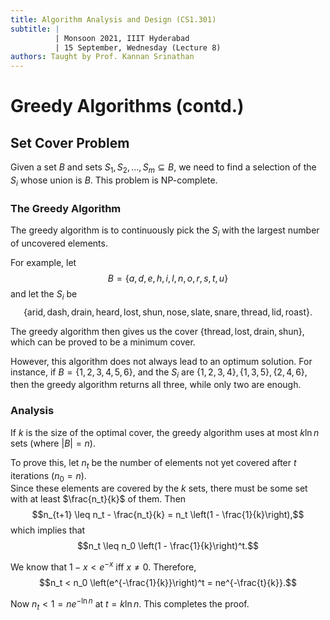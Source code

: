 ```yaml
---
title: Algorithm Analysis and Design (CS1.301)
subtitle: |
          | Monsoon 2021, IIIT Hyderabad
          | 15 September, Wednesday (Lecture 8)
authors: Taught by Prof. Kannan Srinathan
---
```

# Greedy Algorithms (contd.)
## Set Cover Problem
Given a set $B$ and sets $S_1, S_2, \dots, S_m \subseteq B$, we need to find a selection of the $S_i$ whose union is $B$. This problem is NP-complete.  

### The Greedy Algorithm
The greedy algorithm is to continuously pick the $S_i$ with the largest number of uncovered elements.  

For example, let
$$B = \{a, d, e, h, i, l, n, o, r, s, t, u\}$$
and let the $S_i$ be
$$\{\text{arid}, \text{dash}, \text{drain}, \text{heard}, \text{lost}, \text{shun}, \text{nose}, \text{slate}, \text{snare}, \text{thread}, \text{lid}, \text{roast}\}.$$

The greedy algorithm then gives us the cover $\{\text{thread}, \text{lost}, \text{drain}, \text{shun}\}$, which can be proved to be a minimum cover.  

However, this algorithm does not always lead to an optimum solution. For instance, if $B = \{1, 2, 3, 4, 5, 6\}$, and the $S_i$ are $\{1, 2, 3, 4\}, \{1, 3, 5\}, \{2, 4, 6\}$, then the greedy algorithm returns all three, while only two are enough.

### Analysis
If $k$ is the size of the optimal cover, the greedy algorithm uses at most $k \ln n$ sets (where $|B| = n$).  

To prove this, let $n_t$ be the number of elements not yet covered after $t$ iterations ($n_0 = n$).  
Since these elements are covered by the $k$ sets, there must be some set with at least $\frac{n_t}{k}$ of them. Then
$$n_{t+1} \leq n_t - \frac{n_t}{k} = n_t \left(1 - \frac{1}{k}\right),$$
which implies that
$$n_t \leq n_0 \left(1 - \frac{1}{k}\right)^t.$$

We know that $1 - x < e^{-x}$ iff $x \neq 0$. Therefore,
$$n_t < n_0 \left(e^{-\frac{1}{k}}\right)^t = ne^{-\frac{t}{k}}.$$

Now $n_t < 1 = ne^{-\ln n}$ at $t = k \ln n$. This completes the proof.  
